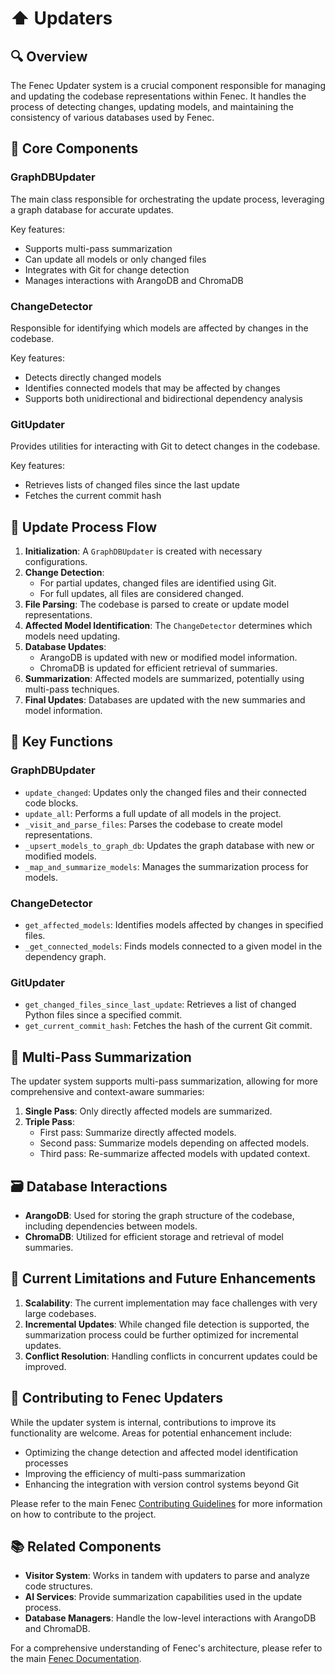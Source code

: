 # ⬆️ Updaters

## 🔍 Overview

The Fenec Updater system is a crucial component responsible for managing and updating the codebase representations within Fenec. It handles the process of detecting changes, updating models, and maintaining the consistency of various databases used by Fenec.

## 🧩 Core Components

### GraphDBUpdater

The main class responsible for orchestrating the update process, leveraging a graph database for accurate updates.

Key features:

-   Supports multi-pass summarization
-   Can update all models or only changed files
-   Integrates with Git for change detection
-   Manages interactions with ArangoDB and ChromaDB

### ChangeDetector

Responsible for identifying which models are affected by changes in the codebase.

Key features:

-   Detects directly changed models
-   Identifies connected models that may be affected by changes
-   Supports both unidirectional and bidirectional dependency analysis

### GitUpdater

Provides utilities for interacting with Git to detect changes in the codebase.

Key features:

-   Retrieves lists of changed files since the last update
-   Fetches the current commit hash

## 🚀 Update Process Flow

1. **Initialization**: A `GraphDBUpdater` is created with necessary configurations.
2. **Change Detection**:
    - For partial updates, changed files are identified using Git.
    - For full updates, all files are considered changed.
3. **File Parsing**: The codebase is parsed to create or update model representations.
4. **Affected Model Identification**: The `ChangeDetector` determines which models need updating.
5. **Database Updates**:
    - ArangoDB is updated with new or modified model information.
    - ChromaDB is updated for efficient retrieval of summaries.
6. **Summarization**: Affected models are summarized, potentially using multi-pass techniques.
7. **Final Updates**: Databases are updated with the new summaries and model information.

## 🔧 Key Functions

### GraphDBUpdater

-   `update_changed`: Updates only the changed files and their connected code blocks.
-   `update_all`: Performs a full update of all models in the project.
-   `_visit_and_parse_files`: Parses the codebase to create model representations.
-   `_upsert_models_to_graph_db`: Updates the graph database with new or modified models.
-   `_map_and_summarize_models`: Manages the summarization process for models.

### ChangeDetector

-   `get_affected_models`: Identifies models affected by changes in specified files.
-   `_get_connected_models`: Finds models connected to a given model in the dependency graph.

### GitUpdater

-   `get_changed_files_since_last_update`: Retrieves a list of changed Python files since a specified commit.
-   `get_current_commit_hash`: Fetches the hash of the current Git commit.

## 🔄 Multi-Pass Summarization

The updater system supports multi-pass summarization, allowing for more comprehensive and context-aware summaries:

1. **Single Pass**: Only directly affected models are summarized.
2. **Triple Pass**:
    - First pass: Summarize directly affected models.
    - Second pass: Summarize models depending on affected models.
    - Third pass: Re-summarize affected models with updated context.

## 🗃️ Database Interactions

-   **ArangoDB**: Used for storing the graph structure of the codebase, including dependencies between models.
-   **ChromaDB**: Utilized for efficient storage and retrieval of model summaries.

## 🚧 Current Limitations and Future Enhancements

1. **Scalability**: The current implementation may face challenges with very large codebases.
2. **Incremental Updates**: While changed file detection is supported, the summarization process could be further optimized for incremental updates.
3. **Conflict Resolution**: Handling conflicts in concurrent updates could be improved.

## 🤝 Contributing to Fenec Updaters

While the updater system is internal, contributions to improve its functionality are welcome. Areas for potential enhancement include:

-   Optimizing the change detection and affected model identification processes
-   Improving the efficiency of multi-pass summarization
-   Enhancing the integration with version control systems beyond Git

Please refer to the main Fenec [Contributing Guidelines](../../CONTRIBUTING.md) for more information on how to contribute to the project.

## 📚 Related Components

-   **Visitor System**: Works in tandem with updaters to parse and analyze code structures.
-   **AI Services**: Provide summarization capabilities used in the update process.
-   **Database Managers**: Handle the low-level interactions with ArangoDB and ChromaDB.

For a comprehensive understanding of Fenec's architecture, please refer to the main [Fenec Documentation](../../README.md).
